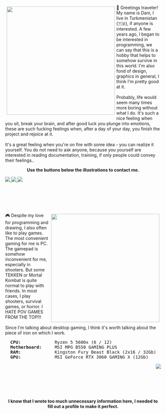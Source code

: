 <p>
  <img src="https://i.imgur.com/nJDXhvu.png" width="350" align="left" vspace="5" hspace="5">
  👋 Greetings traveler! My name is Dani, I live in Turkmenistan (🇹🇲), if anyone is interested. A few years ago, I began to be interested in programming, we can say that this is a hobby that helps to somehow survive in this world. I'm also fond of design, graphics in general, I think I'm pretty good at it. <br><br>
  Probably, life would seem many times more boring without what I do. It's such a nice feeling when you sit, break your brain, and after good luck you plunge into emotions, these are such fucking feelings when, after a day of your day, you finish the project and rejoice at it. <br><br>
  It's a great feeling when you're on fire with some idea - you can realize it yourself. You do not need to ask anyone, because you yourself are interested in reading documentation, training, if only people could convey their feelings..
  <p align="center">
  <b>Use the buttons below the illustrations to contact me.</b>
  </p>
</p> 
<div id="badges">
  <a href="https://t.me/iredoff">
    <img src="https://img.shields.io/badge/Telegram-white?style=for-the-badge&logo=telegram&logoColor=black"/>
  </a>
  <a href="mailto:danilka1dev@gmail.com">
    <img src="https://img.shields.io/badge/Gmail-white?style=for-the-badge&logo=gmail&logoColor=black"/>
  </a>
  <a href="https://instagram.com/iredoff">
    <img src="https://img.shields.io/badge/Instagram-white?style=for-the-badge&logo=instagram&logoColor=black"/>
  </a>
</div>


<br><br><br><br>


<p>
  <img src="https://i.imgur.com/huQAtcc.png" width="350" align="right" vspace="5" hspace="5">
  🎮 Despite my love for programming and drawing, I also often like to play games. The most convenient gaming for me is PC. The gamepad is somehow inconvenient for me, especially in shooters. But some TEKKEN or Mortal Kombat is quite normal to play with friends. In most cases, I play shooters, survival games, or horror. I HATE POV GAMES FROM THE TOP!!! <br><br>
  Since I'm talking about desktop gaming, I think it's worth talking about the piece of iron on which I work. <br>
  <pre>
  <b>CPU:</b>             Ryzen 5 5600x (6 / 12)
  <b>Motherboard:</b>     MSI MPG B550 GAMING PLUS
  <b>RAM:</b>             Kingston Fury Beast Black (2x16 / 32Gb)
  <b>GPU:</b>             MSI GeForce RTX 3060 GAMING X (12Gb)</pre>
</p> 

<div id="badges" align="right">
  <a href="https://steamcommunity.com/id/nyansterowo">
    <img src="https://img.shields.io/badge/Steam-white?style=for-the-badge&logo=steam&logoColor=black"/>
  </a>
</div>

<br><br><br><br>

<p align="center"><b>I know that I wrote too much unnecessary information here, I needed to fill out a profile to make it perfect.</b></p>
